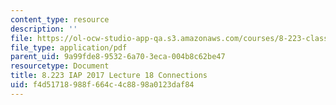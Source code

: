 ```yaml
---
content_type: resource
description: ''
file: https://ol-ocw-studio-app-qa.s3.amazonaws.com/courses/8-223-classical-mechanics-ii-january-iap-2017/f4d51718988f664c4c8898a0123daf84_MIT8_223IAP17_Lec18.pdf
file_type: application/pdf
parent_uid: 9a99fde8-9532-6a70-3eca-004b8c62be47
resourcetype: Document
title: 8.223 IAP 2017 Lecture 18 Connections
uid: f4d51718-988f-664c-4c88-98a0123daf84
---
```

